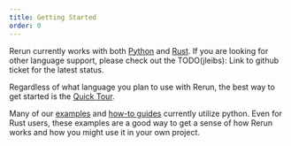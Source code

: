```yaml
---
title: Getting Started
order: 0
---
```


Rerun currently works with both [Python](getting-started/python) and [Rust](getting-started/rust).
If you are looking for other language support, please check out the TODO(jleibs): Link to github ticket
for the latest status.

Regardless of what language you plan to use with Rerun, the best way to get started is the
[Quick Tour](getting-started/quick-tour). 

Many of our [examples](getting-started/examples) and [how-to guides](how-to-guides) currently utilize python. Even for
Rust users, these examples are a good way to get a sense of how Rerun works and how you might use it in your own
project.